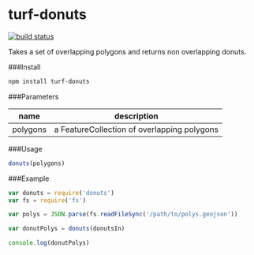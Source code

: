 turf-donuts
===============
[![build status](https://secure.travis-ci.org/Turfjs/turf-donuts.png)](http://travis-ci.org/Turfjs/turf-donuts)

Takes a set of overlapping polygons and returns non overlapping donuts.

###Install

```sh
npm install turf-donuts
```

###Parameters

|name|description|
|---|---|
|polygons|a FeatureCollection of overlapping polygons|

###Usage

```js
donuts(polygons)
```

###Example

```js
var donuts = require('donuts')
var fs = require('fs')

var polys = JSON.parse(fs.readFileSync('/path/to/polys.geojson'))

var donutPolys = donuts(donutsIn)

console.log(donutPolys)
```